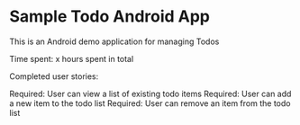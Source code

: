 Sample Todo Android App
==============
This is an Android demo application for managing Todos

Time spent: x hours spent in total

Completed user stories:

Required: User can view a list of existing todo items
Required: User can add a new item to the todo list
Required: User can remove an item from the todo list
